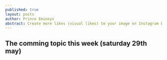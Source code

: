 ```yaml
---
published: true
layout: posts
author: Prince Emineys
abstract: Create more likes (visual likes) to your image on Instagram by using Gramblr
---
```

## The comming topic this week (saturday 29th may)
